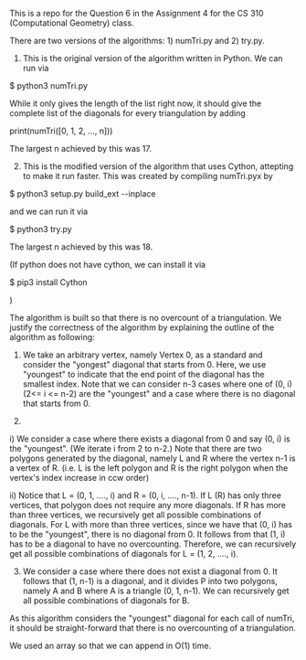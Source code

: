 This is a repo for the Question 6 in the Assignment 4 for the CS 310 (Computational Geometry) class.

There are two versions of the algorithms: 1) numTri.py and 2) try.py.

1) This is the original version of the algorithm written in Python. We can run via

$ python3 numTri.py

While it only gives the length of the list right now, it should give the complete list of the diagonals for every triangulation
by adding 

print(numTri([0, 1, 2, ..., n]))

The largest n achieved by this was 17.

2) This is the modified version of the algorithm that uses Cython, attepting to make it run faster. 
This was created by compiling numTri.pyx by

$ python3 setup.py build_ext --inplace

and we can run it via

$ python3 try.py

The largest n achieved by this was 18.

(If python does not have cython, we can install it via

$ pip3 install Cython

)


The algorithm is built so that there is no overcount of a triangulation. We justify the correctness of the algorithm by 
explaining the outline of the algorithm as following:

1) We take an arbitrary vertex, namely Vertex 0, as a standard and consider the "yongest" diagonal that starts from 0. 
Here, we use "youngest" to indicate that the end point of the diagonal has the smallest index. Note that we can consider n-3 cases
where one of (0, i) (2<= i <= n-2) are the "youngest" and a case where there is no diagonal that starts from 0. 

2) 
i) We consider a case where there exists a diagonal from 0 and say (0, i) is the "youngest". (We iterate i from 2 to n-2.) 
Note that there are two polygons generated by the diagonal, namely L and R where the vertex n-1 is a vertex of R. 
(i.e. L is the left polygon and R is the right polygon when the vertex's index increase in ccw order)

ii) Notice that L = (0, 1, ...., i) and R = (0, i, ...., n-1). If L (R) has only three vertices, 
that polygon does not require any more diagonals. If R has more than three vertices, we recursively get all possible 
combinations of diagonals. For L with more than three vertices, since we have that (0, i) has to be the "youngest", 
there is no diagonal from 0. It follows from that (1, i) has to be a diagonal to have no overcounting. 
Therefore, we can recursively get all possible combinations of diagonals for L = (1, 2, ...., i). 

3) We consider a case where there does not exist a diagonal from 0. It follows that (1, n-1) is a diagonal, and it divides P into 
two polygons, namely A and B where A is a triangle (0, 1, n-1). We can recursively get all possible 
combinations of diagonals for B. 

As this algorithm considers the "youngest" diagonal for each call of numTri, it should be straight-forward that there is
no overcounting of a triangulation.

We used an array so that we can append in O(1) time.

